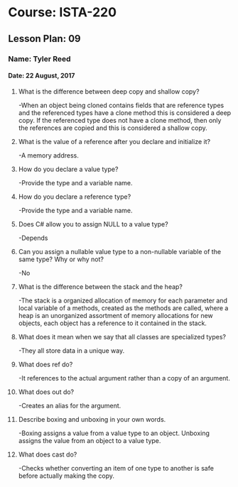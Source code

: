 # Course: ISTA-220
## Lesson Plan: 09
### Name: Tyler Reed
#### Date: 22 August, 2017

1. What is the difference between deep copy and shallow copy?

	-When an object being cloned contains fields that are reference types and the referenced types have a clone method this is considered a deep copy. If the referenced type does not have a clone method, then only the references are copied and this is considered a shallow copy.
1. What is the value of a reference after you declare and initialize it?

	-A memory address.
1. How do you declare a value type?

	-Provide the type and a variable name.
1. How do you declare a reference type?

	-Provide the type and a variable name.
1. Does C# allow you to assign NULL to a value type?

	-Depends
1. Can you assign a nullable value type to a non-nullable variable of the same type? Why or why not?

	-No
1. What is the difference between the stack and the heap?

	-The stack is a organized allocation of memory for each parameter and local variable of a methods, created as the methods are called, where a heap is an unorganized assortment of memory allocations for new objects, each object has a reference to it contained in the stack.
1. What does it mean when we say that all classes are specialized types?

	-They all store data in a unique way.
1. What does ref do?

	-It references to the actual argument rather than a copy of an argument.
1. What does out do?

	-Creates an alias for the argument. 
1. Describe boxing and unboxing in your own words.

	-Boxing assigns a value from a value type to an object. Unboxing assigns the value from an object to a value type. 
1. What does cast do?

	-Checks whether converting an item of one type to another is safe before actually making the copy. 